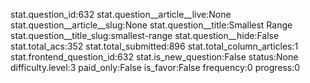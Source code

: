 stat.question_id:632
stat.question__article__live:None
stat.question__article__slug:None
stat.question__title:Smallest Range
stat.question__title_slug:smallest-range
stat.question__hide:False
stat.total_acs:352
stat.total_submitted:896
stat.total_column_articles:1
stat.frontend_question_id:632
stat.is_new_question:False
status:None
difficulty.level:3
paid_only:False
is_favor:False
frequency:0
progress:0
